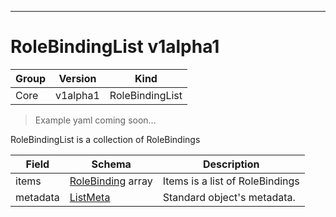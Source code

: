 

-----------
# RoleBindingList v1alpha1

Group        | Version     | Kind
------------ | ---------- | -----------
Core | v1alpha1 | RoleBindingList







> Example yaml coming soon...


RoleBindingList is a collection of RoleBindings



Field        | Schema     | Description
------------ | ---------- | -----------
items | [RoleBinding](#rolebinding-v1alpha1) array | Items is a list of RoleBindings
metadata | [ListMeta](#listmeta-unversioned) | Standard object's metadata.






